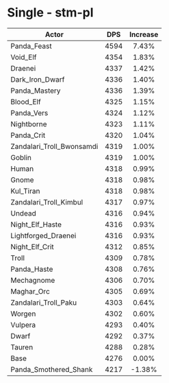 # Single - stm-pl
| Actor | DPS | Increase |
|---|:---:|:---:|
|Panda_Feast|4594|7.43%|
|Void_Elf|4354|1.83%|
|Draenei|4337|1.42%|
|Dark_Iron_Dwarf|4336|1.40%|
|Panda_Mastery|4336|1.39%|
|Blood_Elf|4325|1.15%|
|Panda_Vers|4324|1.12%|
|Nightborne|4323|1.11%|
|Panda_Crit|4320|1.04%|
|Zandalari_Troll_Bwonsamdi|4319|1.00%|
|Goblin|4319|1.00%|
|Human|4318|0.99%|
|Gnome|4318|0.98%|
|Kul_Tiran|4318|0.98%|
|Zandalari_Troll_Kimbul|4317|0.97%|
|Undead|4316|0.94%|
|Night_Elf_Haste|4316|0.93%|
|Lightforged_Draenei|4316|0.93%|
|Night_Elf_Crit|4312|0.85%|
|Troll|4309|0.78%|
|Panda_Haste|4308|0.76%|
|Mechagnome|4306|0.70%|
|Maghar_Orc|4305|0.69%|
|Zandalari_Troll_Paku|4303|0.64%|
|Worgen|4302|0.60%|
|Vulpera|4293|0.40%|
|Dwarf|4292|0.37%|
|Tauren|4288|0.28%|
|Base|4276|0.00%|
|Panda_Smothered_Shank|4217|-1.38%|
